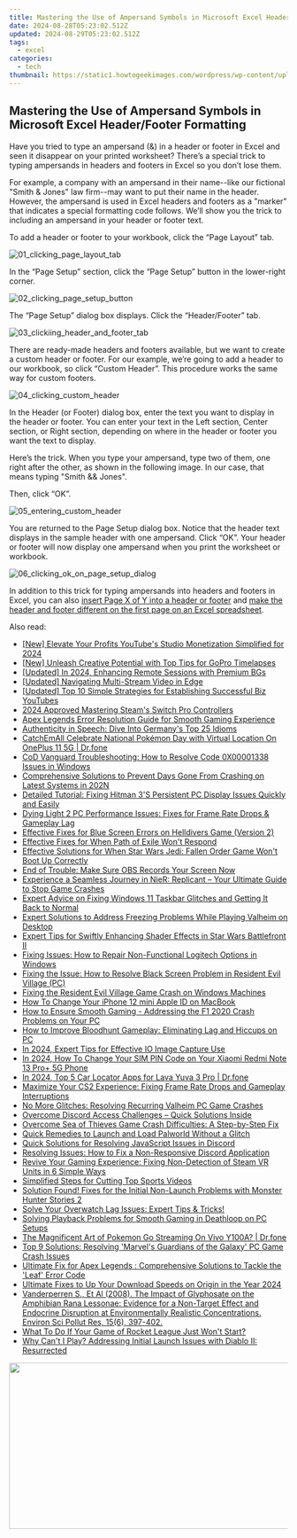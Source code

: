 ```yaml
---
title: Mastering the Use of Ampersand Symbols in Microsoft Excel Header/Footer Formatting
date: 2024-08-28T05:23:02.512Z
updated: 2024-08-29T05:23:02.512Z
tags:
  - excel
categories:
  - tech
thumbnail: https://static1.howtogeekimages.com/wordpress/wp-content/uploads/2016/06/00_lead_image_ampersand_in_header.png
---
```


## Mastering the Use of Ampersand Symbols in Microsoft Excel Header/Footer Formatting

Have you tried to type an ampersand (&) in a header or footer in Excel and seen it disappear on your printed worksheet? There’s a special trick to typing ampersands in headers and footers in Excel so you don’t lose them.

 For example, a company with an ampersand in their name--like our fictional "Smith & Jones" law firm--may want to put their name in the header. However, the ampersand is used in Excel headers and footers as a "marker" that indicates a special formatting code follows. We’ll show you the trick to including an ampersand in your header or footer text.

 To add a header or footer to your workbook, click the “Page Layout” tab.

![01_clicking_page_layout_tab](https://static1.howtogeekimages.com/wordpress/wp-content/uploads/2016/06/01_clicking_page_layout_tab.png) 

 In the “Page Setup” section, click the “Page Setup” button in the lower-right corner.

![02_clicking_page_setup_button](https://static1.howtogeekimages.com/wordpress/wp-content/uploads/2016/06/02_clicking_page_setup_button.png) 

 The “Page Setup” dialog box displays. Click the “Header/Footer” tab.

![03_clickiing_header_and_footer_tab](https://static1.howtogeekimages.com/wordpress/wp-content/uploads/2016/06/03_clickiing_header_and_footer_tab.png) 

 There are ready-made headers and footers available, but we want to create a custom header or footer. For our example, we’re going to add a header to our workbook, so click “Custom Header”. This procedure works the same way for custom footers.

![04_clicking_custom_header](https://static1.howtogeekimages.com/wordpress/wp-content/uploads/2016/06/04_clicking_custom_header.png) 

 In the Header (or Footer) dialog box, enter the text you want to display in the header or footer. You can enter your text in the Left section, Center section, or Right section, depending on where in the header or footer you want the text to display.

 Here’s the trick. When you type your ampersand, type two of them, one right after the other, as shown in the following image. In our case, that means typing "Smith && Jones".

 Then, click “OK”.

![05_entering_custom_header](https://static1.howtogeekimages.com/wordpress/wp-content/uploads/2016/06/05_entering_custom_header.png) 

 You are returned to the Page Setup dialog box. Notice that the header text displays in the sample header with one ampersand. Click “OK”. Your header or footer will now display one ampersand when you print the worksheet or workbook.

![06_clicking_ok_on_page_setup_dialog](https://static1.howtogeekimages.com/wordpress/wp-content/uploads/2016/06/06_clicking_ok_on_page_setup_dialog.png) 

 In addition to this trick for typing ampersands into headers and footers in Excel, you can also [insert Page X of Y into a header or footer](https://howto.techidaily.com/fix-unfortunately-settings-has-stopped-on-samsung-galaxy-f54-5g-quickly-drfone-by-drfone-fix-android-problems-fix-android-problems/) and [make the header and footer different on the first page on an Excel spreadsheet](https://change-location.techidaily.com/how-to-fix-android-app-not-installed-error-on-motorola-moto-g13-quickly-drfone-by-drfone-fix-android-problems-fix-android-problems/).

<ins class="adsbygoogle"
     style="display:block"
     data-ad-format="autorelaxed"
     data-ad-client="ca-pub-7571918770474297"
     data-ad-slot="1223367746"></ins>



<ins class="adsbygoogle"
     style="display:block"
     data-ad-client="ca-pub-7571918770474297"
     data-ad-slot="8358498916"
     data-ad-format="auto"
     data-full-width-responsive="true"></ins>

<span class="atpl-alsoreadstyle">Also read:</span>
<div><ul>
<li><a href="https://youtube-sure.techidaily.com/levate-your-profits-youtubes-studio-monetization-simplified-for-2024/"><u>[New] Elevate Your Profits  YouTube's Studio Monetization Simplified for 2024</u></a></li>
<li><a href="https://some-approaches.techidaily.com/new-unleash-creative-potential-with-top-tips-for-gopro-timelapses/"><u>[New] Unleash Creative Potential with Top Tips for GoPro Timelapses</u></a></li>
<li><a href="https://video-capture.techidaily.com/updated-in-2024-enhancing-remote-sessions-with-premium-bgs/"><u>[Updated] In 2024, Enhancing Remote Sessions with Premium BGs</u></a></li>
<li><a href="https://fox-access.techidaily.com/updated-navigating-multi-stream-video-in-edge/"><u>[Updated] Navigating Multi-Stream Video in Edge</u></a></li>
<li><a href="https://facebook-record-videos.techidaily.com/updated-top-10-simple-strategies-for-establishing-successful-biz-youtubes/"><u>[Updated] Top 10 Simple Strategies for Establishing Successful Biz YouTubes</u></a></li>
<li><a href="https://screen-sharing-recording.techidaily.com/2024-approved-mastering-steams-switch-pro-controllers/"><u>2024 Approved  Mastering Steam's Switch Pro Controllers</u></a></li>
<li><a href="https://win-able.techidaily.com/apex-legends-error-resolution-guide-for-smooth-gaming-experience/"><u>Apex Legends Error Resolution Guide for Smooth Gaming Experience</u></a></li>
<li><a href="https://mondly-stories.techidaily.com/authenticity-in-speech-dive-into-germanys-top-25-idioms/"><u>Authenticity in Speech: Dive Into Germany's Top 25 Idioms</u></a></li>
<li><a href="https://android-pokemon-go.techidaily.com/catchemall-celebrate-national-pokemon-day-with-virtual-location-on-oneplus-11-5g-drfone-by-drfone-virtual-android/"><u>CatchEmAll Celebrate National Pokémon Day with Virtual Location On OnePlus 11 5G | Dr.fone</u></a></li>
<li><a href="https://win-able.techidaily.com/cod-vanguard-troubleshooting-how-to-resolve-code-0x00001338-issues-in-windows/"><u>CoD Vanguard Troubleshooting: How to Resolve Code 0X00001338 Issues in Windows</u></a></li>
<li><a href="https://win-able.techidaily.com/comprehensive-solutions-to-prevent-days-gone-from-crashing-on-latest-systems-in-202n/"><u>Comprehensive Solutions to Prevent Days Gone From Crashing on Latest Systems in 202N</u></a></li>
<li><a href="https://win-blog.techidaily.com/detailed-tutorial-fixing-hitman-3s-persistent-pc-display-issues-quickly-and-easily/"><u>Detailed Tutorial: Fixing Hitman 3'S Persistent PC Display Issues Quickly and Easily</u></a></li>
<li><a href="https://win-able.techidaily.com/dying-light-2-pc-performance-issues-fixes-for-frame-rate-drops-and-gameplay-lag/"><u>Dying Light 2 PC Performance Issues: Fixes for Frame Rate Drops & Gameplay Lag</u></a></li>
<li><a href="https://win-able.techidaily.com/effective-fixes-for-blue-screen-errors-on-helldivers-game-version-2/"><u>Effective Fixes for Blue Screen Errors on Helldivers Game (Version 2)</u></a></li>
<li><a href="https://win-able.techidaily.com/effective-fixes-for-when-path-of-exile-wont-respond/"><u>Effective Fixes for When Path of Exile Won't Respond</u></a></li>
<li><a href="https://win-able.techidaily.com/effective-solutions-for-when-star-wars-jedi-fallen-order-game-wont-boot-up-correctly/"><u>Effective Solutions for When Star Wars Jedi: Fallen Order Game Won't Boot Up Correctly</u></a></li>
<li><a href="https://win-able.techidaily.com/1722989842178-end-of-trouble-make-sure-obs-records-your-screen-now/"><u>End of Trouble: Make Sure OBS Records Your Screen Now</u></a></li>
<li><a href="https://win-answers.techidaily.com/experience-a-seamless-journey-in-nier-replicant-your-ultimate-guide-to-stop-game-crashes/"><u>Experience a Seamless Journey in NieR: Replicant – Your Ultimate Guide to Stop Game Crashes</u></a></li>
<li><a href="https://win-able.techidaily.com/expert-advice-on-fixing-windows-11-taskbar-glitches-and-getting-it-back-to-normal/"><u>Expert Advice on Fixing Windows 11 Taskbar Glitches and Getting It Back to Normal</u></a></li>
<li><a href="https://win-able.techidaily.com/expert-solutions-to-address-freezing-problems-while-playing-valheim-on-desktop/"><u>Expert Solutions to Address Freezing Problems While Playing Valheim on Desktop</u></a></li>
<li><a href="https://win-able.techidaily.com/expert-tips-for-swiftly-enhancing-shader-effects-in-star-wars-battlefront-ii/"><u>Expert Tips for Swiftly Enhancing Shader Effects in Star Wars Battlefront II</u></a></li>
<li><a href="https://win-able.techidaily.com/fixing-issues-how-to-repair-non-functional-logitech-options-in-windows/"><u>Fixing Issues: How to Repair Non-Functional Logitech Options in Windows</u></a></li>
<li><a href="https://win-able.techidaily.com/fixing-the-issue-how-to-resolve-black-screen-problem-in-resident-evil-village-pc/"><u>Fixing the Issue: How to Resolve Black Screen Problem in Resident Evil Village (PC)</u></a></li>
<li><a href="https://win-able.techidaily.com/fixing-the-resident-evil-village-game-crash-on-windows-machines/"><u>Fixing the Resident Evil Village Game Crash on Windows Machines</u></a></li>
<li><a href="https://apple-account.techidaily.com/how-to-change-your-iphone-12-mini-apple-id-on-macbook-by-drfone-ios/"><u>How To Change Your iPhone 12 mini Apple ID on MacBook</u></a></li>
<li><a href="https://win-able.techidaily.com/how-to-ensure-smooth-gaming-addressing-the-f1-2020-crash-problems-on-your-pc/"><u>How to Ensure Smooth Gaming - Addressing the F1 2020 Crash Problems on Your PC</u></a></li>
<li><a href="https://program-issues.techidaily.com/how-to-improve-bloodhunt-gameplay-eliminating-lag-and-hiccups-on-pc/"><u>How to Improve Bloodhunt Gameplay: Eliminating Lag and Hiccups on PC</u></a></li>
<li><a href="https://screen-activity-recording.techidaily.com/in-2024-expert-tips-for-effective-io-image-capture-use/"><u>In 2024, Expert Tips for Effective IO Image Capture Use</u></a></li>
<li><a href="https://sim-unlock.techidaily.com/in-2024-how-to-change-your-sim-pin-code-on-your-xiaomi-redmi-note-13-proplus-5g-phone-by-drfone-android/"><u>In 2024, How To Change Your SIM PIN Code on Your Xiaomi Redmi Note 13 Pro+ 5G Phone</u></a></li>
<li><a href="https://android-location-track.techidaily.com/in-2024-top-5-car-locator-apps-for-lava-yuva-3-pro-drfone-by-drfone-virtual-android/"><u>In 2024, Top 5 Car Locator Apps for Lava Yuva 3 Pro | Dr.fone</u></a></li>
<li><a href="https://win-able.techidaily.com/maximize-your-cs2-experience-fixing-frame-rate-drops-and-gameplay-interruptions/"><u>Maximize Your CS2 Experience: Fixing Frame Rate Drops and Gameplay Interruptions</u></a></li>
<li><a href="https://win-able.techidaily.com/no-more-glitches-resolving-recurring-valheim-pc-game-crashes/"><u>No More Glitches: Resolving Recurring Valheim PC Game Crashes</u></a></li>
<li><a href="https://win-able.techidaily.com/1723010011421-overcome-discord-access-challenges-quick-solutions-inside/"><u>Overcome Discord Access Challenges – Quick Solutions Inside</u></a></li>
<li><a href="https://win-able.techidaily.com/overcome-sea-of-thieves-game-crash-difficulties-a-step-by-step-fix/"><u>Overcome Sea of Thieves Game Crash Difficulties: A Step-by-Step Fix</u></a></li>
<li><a href="https://win-able.techidaily.com/quick-remedies-to-launch-and-load-palworld-without-a-glitch/"><u>Quick Remedies to Launch and Load Palworld Without a Glitch</u></a></li>
<li><a href="https://win-able.techidaily.com/quick-solutions-for-resolving-javascript-issues-in-discord/"><u>Quick Solutions for Resolving JavaScript Issues in Discord</u></a></li>
<li><a href="https://win-amazing.techidaily.com/resolving-issues-how-to-fix-a-non-responsive-discord-application/"><u>Resolving Issues: How to Fix a Non-Responsive Discord Application</u></a></li>
<li><a href="https://win-able.techidaily.com/revive-your-gaming-experience-fixing-non-detection-of-steam-vr-units-in-6-simple-ways/"><u>Revive Your Gaming Experience: Fixing Non-Detection of Steam VR Units in 6 Simple Ways</u></a></li>
<li><a href="https://youtube-videos.techidaily.com/simplified-steps-for-cutting-top-sports-videos/"><u>Simplified Steps for Cutting Top Sports Videos</u></a></li>
<li><a href="https://win-able.techidaily.com/solution-found-fixes-for-the-initial-non-launch-problems-with-monster-hunter-stories-2/"><u>Solution Found! Fixes for the Initial Non-Launch Problems with Monster Hunter Stories 2</u></a></li>
<li><a href="https://win-able.techidaily.com/1723009111033-solve-your-overwatch-lag-issues-expert-tips-and-tricks/"><u>Solve Your Overwatch Lag Issues: Expert Tips & Tricks!</u></a></li>
<li><a href="https://win-able.techidaily.com/solving-playback-problems-for-smooth-gaming-in-deathloop-on-pc-setups/"><u>Solving Playback Problems for Smooth Gaming in Deathloop on PC Setups</u></a></li>
<li><a href="https://change-location.techidaily.com/the-magnificent-art-of-pokemon-go-streaming-on-vivo-y100a-drfone-by-drfone-virtual-android/"><u>The Magnificent Art of Pokemon Go Streaming On Vivo Y100A? | Dr.fone</u></a></li>
<li><a href="https://win-able.techidaily.com/top-9-solutions-resolving-marvels-guardians-of-the-galaxy-pc-game-crash-issues/"><u>Top 9 Solutions: Resolving 'Marvel's Guardians of the Galaxy' PC Game Crash Issues</u></a></li>
<li><a href="https://win-able.techidaily.com/ultimate-fix-for-apex-legends-comprehensive-solutions-to-tackle-the-leaf-error-code/"><u>Ultimate Fix for Apex Legends : Comprehensive Solutions to Tackle the 'Leaf' Error Code</u></a></li>
<li><a href="https://win-able.techidaily.com/ultimate-fixes-to-up-your-download-speeds-on-origin-in-the-year-2024/"><u>Ultimate Fixes to Up Your Download Speeds on Origin in the Year 2024</u></a></li>
<li><a href="https://win-able.techidaily.com/vanderperren-s-et-al-2008-the-impact-of-glyphosate-on-the-amphibian-rana-lessonae-evidence-for-a-non-target-effect-and-endocrine-disruption-at-environmental523/"><u>Vanderperren S., Et Al (2008). The Impact of Glyphosate on the Amphibian Rana Lessonae: Evidence for a Non-Target Effect and Endocrine Disruption at Environmentally Realistic Concentrations. Environ Sci Pollut Res, 15(6), 397-402.</u></a></li>
<li><a href="https://win-able.techidaily.com/what-to-do-if-your-game-of-rocket-league-just-wont-start/"><u>What To Do If Your Game of Rocket League Just Won't Start?</u></a></li>
<li><a href="https://win-able.techidaily.com/why-cant-i-play-addressing-initial-launch-issues-with-diablo-ii-resurrected/"><u>Why Can't I Play? Addressing Initial Launch Issues with Diablo II: Resurrected</u></a></li>
</ul></div>

<!-- affiliate ads begin -->
<a href="https://aofit.pxf.io/c/5597632/1399701/16396" target="_top" id="1399701"><img src="//a.impactradius-go.com/display-ad/16396-1399701" border="0" alt="" width="960" height="300"/></a><img height="0" width="0" src="https://imp.pxf.io/i/5597632/1399701/16396" style="position:absolute;visibility:hidden;" border="0" />
<!-- affiliate ads end -->